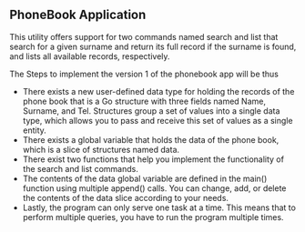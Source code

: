 ## PhoneBook Application 

This utility offers support for two commands named search and list that search for a given surname and return its full record if the surname is found, and lists all available records, respectively.

The Steps to implement the version 1 of the phonebook app will be thus


- There exists a new user-defined data type for holding the records of the phone book that is a Go structure with three fields named Name, Surname, and Tel. Structures group a set of values into a single data type, which allows you to pass and receive this set of values as a single entity.
- There exists a global variable that holds the data of the phone book, which is a slice of structures named data.
- There exist two functions that help you implement the functionality of the search and list commands.
- The contents of the data global variable are defined in the main() function using multiple append() calls. You can change, add, or delete the contents of the data slice according to your needs.
- Lastly, the program can only serve one task at a time. This means that to perform multiple queries, you have to run the program multiple times.